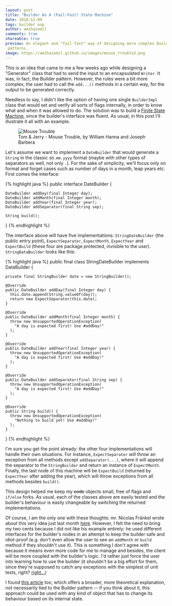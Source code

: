 ```yaml
---
layout: post
title: "Builder As A (Fail-Fast) State Machine"
date: 2018-12-09
tags: builder oop
author: amihaiemil
comments: true
shareable: true
preview: An elegant and "fail-fast" way of designing more complex Builder
 patterns.
image: https://amihaiemil.github.io/images/mouse_trouble2.png
---
```


This is an idea that came to me a few weeks ago while designing a "Generator" class that had
to send the input to an encapsulated ``Writer``. It was, in fact, the Builder pattern. However,
the rules were a bit more complex, the user had to call the ``add...()`` methods in a certain way, for the output to be generated correctly.

Needless to say, I didn't like the option of having one single ``BuilderImpl`` class that would set and verify all sorts of flags internally, in order to know what and when it was allowed to do. The solution was to build a [Finite State Machine](https://en.wikipedia.org/wiki/Finite-state_machine), since the builder's interface was fluent. As usual, in this post I'll illustrate it all with an example.

<figure class="articleimg">
 <img src="{{page.image}}" alt="Mouse Trouble">
 <figcaption>
 Tom & Jerry - Mouse Trouble, by  William Hanna and Joseph Barbera
 </figcaption>
</figure>

Let's assume we want to implement a ``DateBuilder`` that would generate a ``String`` in the classic ``dd.mm.yyyy`` format (maybe with other types of separators as well, not only ``.``). For the sake of simplicity, we'll focus only on format and forget cases such as number of days in a month, leap years etc. First comes the interface:

{% highlight java %}
public interface DateBuilder {

    DateBuilder addDay(final Integer day);
    DateBuilder addMonth(final Integer month);
    DateBuilder addYear(final Integer year);
    DateBuilder addSeparator(final String sep);

    String build();

}
{% endhighlight %}

The interface above will have five implementations: ``StringDateBuilder`` (the public entry point), ``ExpectSeparator``, ``ExpectMonth``, ``ExpectYear`` and ``ExpectBuild`` (these four are package protected, invisible to the user). ``StringDataBuilder`` looks like this:

{% highlight java %}
public final class StringDateBuilder implements DateBuilder {

    private final StringBuilder date = new StringBuilder();

    @Override
    public DateBuilder addDay(final Integer day) {
      this.date.append(String.valueOf(day));
      return new ExpectSeparator(this.date);
    }

    @Override
    public DateBuilder addMonth(final Integer month) {
      throw new UnsupportedOperationException(
        "A day is expected first! Use #addDay!"
      );
    }

    @Override
    public DateBuilder addYear(final Integer year) {
      throw new UnsupportedOperationException(
        "A day is expected first! Use #addDay!"
      );      
    }

    @Override
    public DateBuilder addSeparator(final String sep) {
      throw new UnsupportedOperationException(
        "A day is expected first! Use #addDay!"
      );
    }

    @Override
    public String build() {
      throw new UnsupportedOperationException(
        "Nothing to build yet! Use #addDay!"
      );
    }

}
{% endhighlight %}

I'm sure you get the point already: the other four implementations will handle their own situations. For instance, ``ExpectSeparator`` will throw an exception from all methods except ``addSeparator(...)``, where it will append the separator to the ``StringBuilder`` and return an instance of ``ExpectMonth``. Finally, the last node of this machine will be ``ExpectBuild`` (returned by ``ExpectYear`` after adding the year), which will throw exceptions from all methods besides ``build()``.

This design helped me keep my <strike>code</strike> objects small, free of flags and ``if/else`` forks. As usual, each of the classes above are easily tested and the builder's behaviour is easily changeable by switching the returned implementations.

Of course, I am the only one with these thoughts: mr. Nicolas Fränkel wrote about this very idea just last month [here](https://blog.frankel.ch/builder-pattern-finite-state-machine/). However, I felt the need to bring my two cents because I did not like his example entirely: he used different interfaces for the builder's nodes in an attempt to keep the builder safe and idiot-proof (e.g. don't even allow the user to see an ``addMonth`` or ``build`` method if they shouldn't use it). This is something I don't agree with because it means even more code for me to manage and besides, the client will be more coupled with the builder's logic. I'd rather just force the user into learning how to use the builder (it shouldn't be a big effort for them, since they're supposed to catch any exceptions with the simplest of unit tests, right? [right...](https://www.yegor256.com/2015/07/16/fools-dont-write-unit-tests.html))

I found [this article](https://sourcemaking.com/design_patterns/state) too, which offers a broader, more theoretical explanation, not necessarily tied to the Builder pattern -- if you think about it, this approach could be used with any kind of object that has to change its behaviour based on its internal state.
